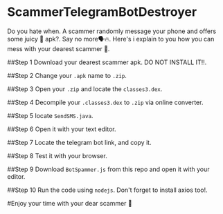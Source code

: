 # ScammerTelegramBotDestroyer
Do you hate when. A scammer randomly message your phone and offers some juicy 🤤 apk?. Say no more🗣️🔥. Here's i explain to you how you can mess with your dearest scammer 🥰.

##Step 1
Download your dearest scammer apk. DO NOT INSTALL IT!!.

##Step 2
Change your ```.apk``` name to ```.zip```.

##Step 3
Open your ```.zip``` and locate the ```classes3.dex```.

##Step 4
Decompile your ```.classes3.dex``` to ```.zip``` via online converter.

##Step 5
locate ```SendSMS.java```.

##Step 6 
Open it with your text editor.

##Step 7 
Locate the telegram bot link, and copy it.

##Step 8 
Test it with your browser.

##Step 9 
Download ```BotSpammer.js``` from this repo and open it with your editor.

##Step 10 
Run the code using ```nodejs```. Don't forget to install axios too!.

#Enjoy your time with your dear scammer 🥰
